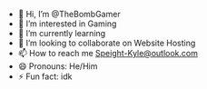 - 👋 Hi, I’m @TheBombGamer
- 👀 I’m interested in Gaming
- 🌱 I’m currently learning 
- 💞️ I’m looking to collaborate on Website Hosting
- 📫 How to reach me Speight-Kyle@outlook.com
- 😄 Pronouns: He/Him
- ⚡ Fun fact: idk

<!---
TheBombGamer/TheBombGamer is a ✨ special ✨ repository because its `README.md` (this file) appears on your GitHub profile.
You can click the Preview link to take a look at your changes.
--->
